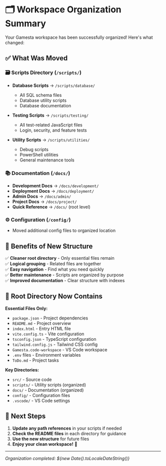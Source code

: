 # 🗂️ Workspace Organization Summary

Your Gamesta workspace has been successfully organized! Here's what changed:

## ✅ **What Was Moved**

### 🗃️ **Scripts Directory** (`/scripts/`)
- **Database Scripts** → `/scripts/database/`
  - All SQL schema files
  - Database utility scripts
  - Database documentation

- **Testing Scripts** → `/scripts/testing/`
  - All test-related JavaScript files
  - Login, security, and feature tests

- **Utility Scripts** → `/scripts/utilities/`
  - Debug scripts
  - PowerShell utilities
  - General maintenance tools

### 📚 **Documentation** (`/docs/`)
- **Development Docs** → `/docs/development/`
- **Deployment Docs** → `/docs/deployment/`
- **Admin Docs** → `/docs/admin/`
- **Project Docs** → `/docs/project/`
- **Quick Reference** → `/docs/` (root level)

### ⚙️ **Configuration** (`/config/`)
- Moved additional config files to organized location

## 🎯 **Benefits of New Structure**

✅ **Cleaner root directory** - Only essential files remain  
✅ **Logical grouping** - Related files are together  
✅ **Easy navigation** - Find what you need quickly  
✅ **Better maintenance** - Scripts are organized by purpose  
✅ **Improved documentation** - Clear structure with indexes  

## 📍 **Root Directory Now Contains**

**Essential Files Only:**
- `package.json` - Project dependencies
- `README.md` - Project overview
- `index.html` - Entry HTML file
- `vite.config.ts` - Vite configuration
- `tsconfig.json` - TypeScript configuration
- `tailwind.config.js` - Tailwind CSS config
- `Gamesta.code-workspace` - VS Code workspace
- `.env` files - Environment variables
- `ToDo.md` - Project tasks

**Key Directories:**
- `src/` - Source code
- `scripts/` - Utility scripts (organized)
- `docs/` - Documentation (organized)
- `config/` - Configuration files
- `.vscode/` - VS Code settings

## 🚀 **Next Steps**

1. **Update any path references** in your scripts if needed
2. **Check the README files** in each directory for guidance
3. **Use the new structure** for future files
4. **Enjoy your clean workspace!** 🎉

---

*Organization completed: ${new Date().toLocaleDateString()}*
